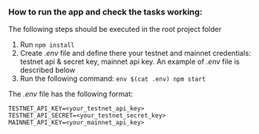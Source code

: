 ### How to run the app and check the tasks working:

The following steps should be executed in the root project folder

1. Run `npm install`
2. Create *.env* file and define there your testnet and mainnet credentials: testnet api & secret key, mainnet api key. An example of *.env* file is described below
3. Run the following command: `env $(cat .env) npm start`

The *.env* file has the following format:

```env
TESTNET_API_KEY=<your_testnet_api_key>
TESTNET_API_SECRET=<your_testnet_secret_key>
MAINNET_API_KEY=<your_mainnet_api_key>
```